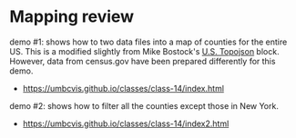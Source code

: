 
# Mapping review


demo #1: shows how to two data files into a map of counties for the entire US.  This is a modified slightly from Mike Bostock's [U.S. Topojson](https://bl.ocks.org/mbostock/410820) block. However, data from census.gov have been prepared differently for this demo.

* https://umbcvis.github.io/classes/class-14/index.html

demo #2: shows how to filter all the counties except those in New York.

* https://umbcvis.github.io/classes/class-14/index2.html
